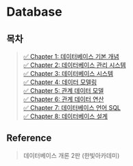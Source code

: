 # Database
## 목차
> [✅ Chapter 1: 데이터베이스 기본 개념](./chapter01.md)   
> [✅ Chapter 2: 데이터베이스 관리 시스템](./chapter02.md)    
> [✅ Chapter 3: 데이터베이스 시스템](./chapter03.md)    
> [✅ Chapter 4: 데이터 모델링](./chapter04.md)   
> [✅ Chapter 5: 관계 데이터 모델](./chapter05.md)   
> [✅ Chapter 6: 관계 데이터 연산](./chapter06.md)   
> [✅ Chapter 7: 데이터베이스 언어 SQL](./chapter07.md)   
> [✅ Chapter 8: 데이터베이스 설계](./chapter08.md)   

## Reference
> 데이터베이스 개론 2판 (한빛아카데미)